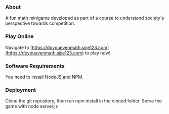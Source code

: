 ### About

A fun math minigame developed as part of a course to understand society's perspective towards competition.

### Play Online

Navigate to [https://doyouevenmath.sijie123.com](https://doyouevenmath.sijie123.com) to play now!

### Software Requirements

You need to install NodeJS and NPM.

### Deployment

Clone the git repository, then run npm install in the cloned folder.
Serve the game with node server.js
